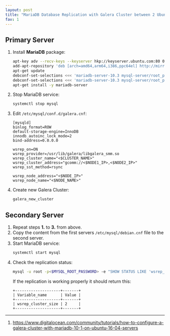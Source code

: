 ```yaml
---
layout: post
title: "MariaDB Database Replication with Galera Cluster between 2 Ubuntu Servers"
fav: 1
---
```


## Primary Server
1. Install **MariaDB** package:
   ```bash 
   apt-key adv --recv-keys --keyserver hkp://keyserver.ubuntu.com:80 0xF1656F24C74CD1D8
   add-apt-repository 'deb [arch=amd64,arm64,i386,ppc64el] http://mirror.netcologne.de/mariadb/repo/10.3/ubuntu xenial main'
   apt-get update
   debconf-set-selections <<< 'mariadb-server-10.3 mysql-server/root_password password <$MYSQL_ROOT_PASSWORD>'
   debconf-set-selections <<< 'mariadb-server-10.3 mysql-server/root_password_again password <$MYSQL_ROOT_PASSWORD>'
   apt-get install -y mariadb-server
   ```
2. Stop MariaDB service:
   ```bash
   systemctl stop mysql
   ```
3. Edit `/etc/mysql/conf.d/galera.cnf`:
   ```
   [mysqld]
   binlog_format=ROW
   default-storage-engine=InnoDB
   innodb_autoinc_lock_mode=2
   bind-address=0.0.0.0
   
   wsrep_on=ON
   wsrep_provider=/usr/lib/galera/libgalera_smm.so
   wsrep_cluster_name="<$CLUSTER_NAME>"
   wsrep_cluster_address="gcomm://<$NODE1_IP>,<$NODE2_IP>"
   wsrep_sst_method=rsync
   
   wsrep_node_address="<$NODE_IP>"
   wsrep_node_name="<$NODE_NAME>"
   ```
4. Create new Galera Cluster:
   ```bash
   galera_new_cluster
   ```

## Secondary Server
1. Repeat steps **1.** to **3.** from above.
2. Copy the content from the first servers `/etc/mysql/debian.cnf` file to the second server.
3. Start MariaDB service:
   ```bash
   systemctl start mysql
   ```
4. Check the replication status:
   ```bash
   mysql -u root -p<$MYSQL_ROOT_PASSWORD> -e "SHOW STATUS LIKE 'wsrep_cluster_size'"
   ```
   If the replication is working properly it should return this:
   ```
   +--------------------+-------+
   | Variable_name      | Value |
   +--------------------+-------+
   | wsrep_cluster_size | 2     |
   +--------------------+-------+
   ```

---
1. <https://www.digitalocean.com/community/tutorials/how-to-configure-a-galera-cluster-with-mariadb-10-1-on-ubuntu-16-04-servers>
